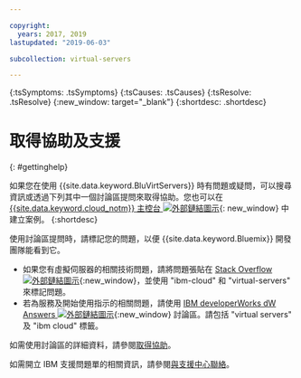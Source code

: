 ```yaml
---

copyright:
  years: 2017, 2019
lastupdated: "2019-06-03"

subcollection: virtual-servers

---
```


{:tsSymptoms: .tsSymptoms} 
{:tsCauses: .tsCauses} 
{:tsResolve: .tsResolve} 
{:new_window: target="_blank"}
{:shortdesc: .shortdesc}

# 取得協助及支援 
{: #gettinghelp}

如果您在使用 {{site.data.keyword.BluVirtServers}} 時有問題或疑問，可以搜尋資訊或透過下列其中一個討論區提問來取得協助。您也可以在 [{{site.data.keyword.cloud_notm}} 主控台 ![外部鏈結圖示](../icons/launch-glyph.svg "外部鏈結圖示")](https://cloud.ibm.com/unifiedsupport/supportcenter){: new_window} 中建立案例。
{:shortdesc}

使用討論區提問時，請標記您的問題，以便 {{site.data.keyword.Bluemix}} 開發團隊能看到它。
* 如果您有虛擬伺服器的相關技術問題，請將問題張貼在 [Stack Overflow ![外部鏈結圖示](../icons/launch-glyph.svg "外部鏈結圖示")](http://stackoverflow.com/search?q=virtual-servers+ibm-bluemix){:new_window}，並使用 "ibm-cloud" 和 "virtual-servers" 來標記問題。
* 若為服務及開始使用指示的相關問題，請使用 [IBM developerWorks dW Answers ![外部鏈結圖示](../icons/launch-glyph.svg "外部鏈結圖示")](https://developer.ibm.com/answers/topics/virtual-servers.html?smartspace=bluemix){:new_window} 討論區。請包括 "virtual servers" 及 "ibm cloud" 標籤。

如需使用討論區的詳細資料，請參閱[取得協助](/docs/get-support?topic=get-support-getting-customer-support#using-avatar)。

如需開立 IBM 支援問題單的相關資訊，請參閱[與支援中心聯絡](/docs/get-support?topic=get-support-getting-customer-support)。
